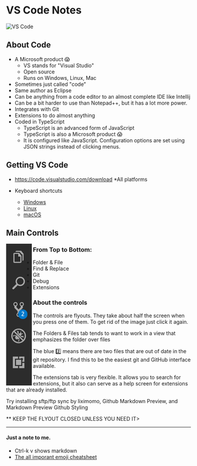 # VS Code Notes
![VS Code](https://4.bp.blogspot.com/-eKrR2PQa8NU/WuFILpzwHfI/AAAAAAAANmk/Fcli9c2owAE1xhQCVB0t6l36kP-o5NO6gCLcBGAs/s1600/vscode.png)

## About Code 

* A Microsoft product :scream:
  * VS stands for "Visual Studio"
  * Open source
  * Runs on Windows, Linux, Mac
* Sometimes just called "code"
* Same author as Eclipse
* Can be anything from a code editor to an almost complete IDE like Intellij
* Can be a bit harder to use than Notepad++, but it has a lot more power.
* Integrates with Git
* Extensions to do almost anything
* Coded in TypeScript
  * TypeScript is an advanced form of JavaScript
  * TypeScript is also a Microsoft product :scream:
  * It is configured like JavaScript.  Configuration options are set using JSON strings instead of clicking menus.

## Getting VS Code
* https://code.visualstudio.com/download
  *All platforms

* Keyboard shortcuts
  * [Windows](https://code.visualstudio.com/shortcuts/keyboard-shortcuts-windows.pdf)
  * [Linux](https://code.visualstudio.com/shortcuts/keyboard-shortcuts-linux.pdf)
  * [macOS](https://code.visualstudio.com/shortcuts/keyboard-shortcuts-macos.pdf)

## Main Controls


<img src="codeIcons.png" style="float:left" />

### From Top to Bottom:

* Folder & File
* Find & Replace
* Git
* Debug
* Extensions

### About the controls
The controls are flyouts.  They take about half the screen when you press one of them.  To get rid of the image just click it again.

The Folders & Files tab tends to want to work in a view that emphasizes the folder over files


The blue  :two: means there are two files that are out of date in the git repository.  I find this to be the easiest git and GitHub interface available.


The extensions tab is very flexible.  It allows you to search for extensions, but it also can serve as a help screen for extensions that are already installed.

Try installing sftp/ftp sync by liximomo, Github Markdown Preview, and Markdown Preview Github Styling

** KEEP THE FLYOUT CLOSED UNLESS YOU NEED IT>

<hr>

#### Just a note to me.  
  * Ctrl-k v shows markdown
  * [The all imporant emoji cheatsheet](https://www.webpagefx.com/tools/emoji-cheat-sheet/)